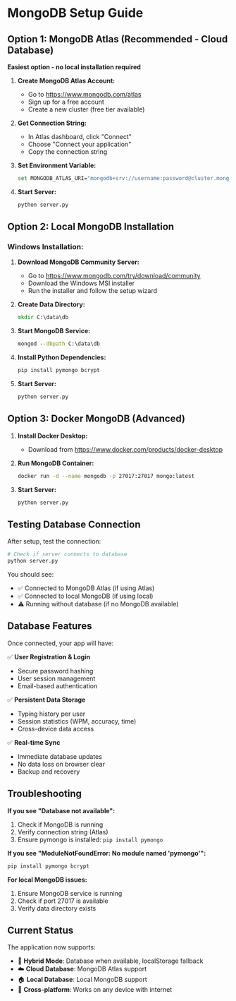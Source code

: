 # MongoDB Setup Guide

## Option 1: MongoDB Atlas (Recommended - Cloud Database)

**Easiest option - no local installation required**

1. **Create MongoDB Atlas Account:**
   - Go to https://www.mongodb.com/atlas
   - Sign up for a free account
   - Create a new cluster (free tier available)

2. **Get Connection String:**
   - In Atlas dashboard, click "Connect"
   - Choose "Connect your application"
   - Copy the connection string

3. **Set Environment Variable:**
   ```bash
   set MONGODB_ATLAS_URI="mongodb+srv://username:password@cluster.mongodb.net/typing_practice?retryWrites=true&w=majority"
   ```

4. **Start Server:**
   ```bash
   python server.py
   ```

## Option 2: Local MongoDB Installation

### Windows Installation:

1. **Download MongoDB Community Server:**
   - Go to https://www.mongodb.com/try/download/community
   - Download the Windows MSI installer
   - Run the installer and follow the setup wizard

2. **Create Data Directory:**
   ```cmd
   mkdir C:\data\db
   ```

3. **Start MongoDB Service:**
   ```cmd
   mongod --dbpath C:\data\db
   ```

4. **Install Python Dependencies:**
   ```bash
   pip install pymongo bcrypt
   ```

5. **Start Server:**
   ```bash
   python server.py
   ```

## Option 3: Docker MongoDB (Advanced)

1. **Install Docker Desktop:**
   - Download from https://www.docker.com/products/docker-desktop

2. **Run MongoDB Container:**
   ```bash
   docker run -d --name mongodb -p 27017:27017 mongo:latest
   ```

3. **Start Server:**
   ```bash
   python server.py
   ```

## Testing Database Connection

After setup, test the connection:

```bash
# Check if server connects to database
python server.py
```

You should see:
- ✅ Connected to MongoDB Atlas (if using Atlas)
- ✅ Connected to local MongoDB (if using local)
- ⚠️ Running without database (if no MongoDB available)

## Database Features

Once connected, your app will have:

✅ **User Registration & Login**
- Secure password hashing
- User session management
- Email-based authentication

✅ **Persistent Data Storage**
- Typing history per user
- Session statistics (WPM, accuracy, time)
- Cross-device data access

✅ **Real-time Sync**
- Immediate database updates
- No data loss on browser clear
- Backup and recovery

## Troubleshooting

**If you see "Database not available":**
1. Check if MongoDB is running
2. Verify connection string (Atlas)
3. Ensure pymongo is installed: `pip install pymongo`

**If you see "ModuleNotFoundError: No module named 'pymongo'":**
```bash
pip install pymongo bcrypt
```

**For local MongoDB issues:**
1. Ensure MongoDB service is running
2. Check if port 27017 is available
3. Verify data directory exists

## Current Status

The application now supports:
- 🔄 **Hybrid Mode**: Database when available, localStorage fallback
- ☁️ **Cloud Database**: MongoDB Atlas support
- 🏠 **Local Database**: Local MongoDB support
- 📱 **Cross-platform**: Works on any device with internet 